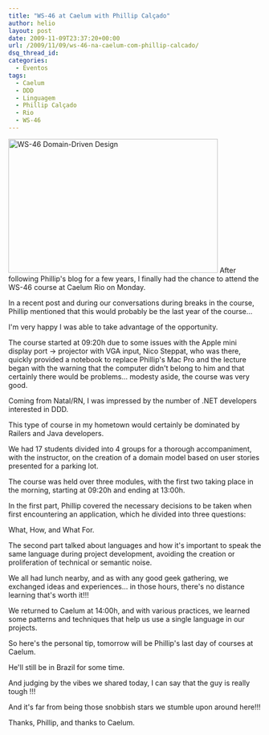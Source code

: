 ```yaml
---
title: "WS-46 at Caelum with Phillip Calçado"
author: helio
layout: post
date: 2009-11-09T23:37:20+00:00
url: /2009/11/09/ws-46-na-caelum-com-phillip-calcado/
dsq_thread_id: 
categories:
  - Eventos
tags:
  - Caelum
  - DDD
  - Linguagem
  - Phillip Calçado
  - Rio
  - WS-46
---
```


<img class="aligncenter size-full wp-image-83" src="http://www.helmed.net/blog/wp-content/uploads/2009/11/dsc00511.jpg" alt="WS-46 Domain-Driven Design" width="417" height="267" srcset="http://www.helmed.net/blog/wp-content/uploads/2009/11/dsc00511.jpg 417w, http://www.helmed.net/blog/wp-content/uploads/2009/11/dsc00511-300x192.jpg 300w" sizes="(max-width: 417px) 100vw, 417px" /> After following Phillip's blog for a few years, I finally had the chance to attend the WS-46 course at Caelum Rio on Monday.

In a recent post and during our conversations during breaks in the course, Phillip mentioned that this would probably be the last year of the course...

I'm very happy I was able to take advantage of the opportunity.

The course started at 09:20h due to some issues with the Apple mini display port -> projector with VGA input, Nico Steppat, who was there, quickly provided a notebook to replace Phillip's Mac Pro and the lecture began with the warning that the computer didn't belong to him and that certainly there would be problems... modesty aside, the course was very good.

Coming from Natal/RN, I was impressed by the number of .NET developers interested in DDD.

This type of course in my hometown would certainly be dominated by Railers and Java developers.

We had 17 students divided into 4 groups for a thorough accompaniment, with the instructor, on the creation of a domain model based on user stories presented for a parking lot.

The course was held over three modules, with the first two taking place in the morning, starting at 09:20h and ending at 13:00h.

In the first part, Phillip covered the necessary decisions to be taken when first encountering an application, which he divided into three questions:

What, How, and What For.

The second part talked about languages and how it's important to speak the same language during project development, avoiding the creation or proliferation of technical or semantic noise.

We all had lunch nearby, and as with any good geek gathering, we exchanged ideas and experiences... in those hours, there's no distance learning that's worth it!!!

We returned to Caelum at 14:00h, and with various practices, we learned some patterns and techniques that help us use a single language in our projects.

So here's the personal tip, tomorrow will be Phillip's last day of courses at Caelum.

He'll still be in Brazil for some time.

And judging by the vibes we shared today, I can say that the guy is really tough !!!

And it's far from being those snobbish stars we stumble upon around here!!!

Thanks, Phillip, and thanks to Caelum.
